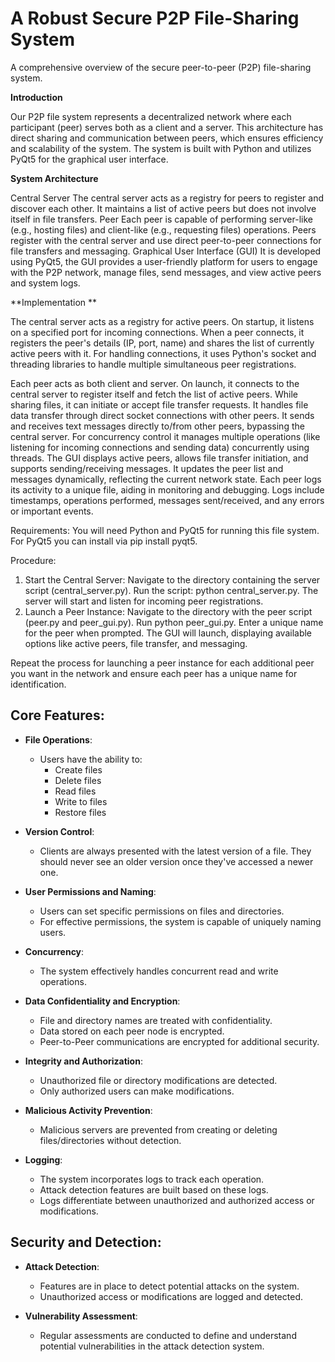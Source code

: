 # A Robust Secure P2P File-Sharing System

A comprehensive overview of the secure peer-to-peer (P2P) file-sharing system.

**Introduction**

Our P2P file system represents a decentralized network where each participant (peer) serves both as a client and a server. This architecture has direct sharing and communication between peers, which ensures efficiency and scalability of the system. The system is built with Python and utilizes PyQt5 for the graphical user interface.

**System Architecture**

Central Server
The central server acts as a registry for peers to register and discover each other. It maintains a list of active peers but does not involve itself in file transfers.
Peer
Each peer is capable of performing server-like (e.g., hosting files) and client-like (e.g., requesting files) operations. Peers register with the central server and use direct peer-to-peer connections for file transfers and messaging.
Graphical User Interface (GUI)
It is developed using PyQt5, the GUI provides a user-friendly platform for users to engage with the P2P network, manage files, send messages, and view active peers and system logs.

**Implementation **

The central server acts as a registry for active peers. On startup, it listens on a specified port for incoming connections. When a peer connects, it registers the peer's details (IP, port, name) and shares the list of currently active peers with it. For handling connections, it uses Python's socket and threading libraries to handle multiple simultaneous peer registrations.

Each peer acts as both client and server. On launch, it connects to the central server to register itself and fetch the list of active peers. While sharing files, it can initiate or accept file transfer requests. It handles file data transfer through direct socket connections with other peers. It sends and receives text messages directly to/from other peers, bypassing the central server.
For concurrency control it manages multiple operations (like listening for incoming connections and sending data) concurrently using threads. The GUI displays active peers, allows file transfer initiation, and supports sending/receiving messages. It updates the peer list and messages dynamically, reflecting the current network state. Each peer logs its activity to a unique file, aiding in monitoring and debugging.  Logs include timestamps, operations performed, messages sent/received, and any errors or important events.

Requirements:
You will need Python and PyQt5 for running this file system. For PyQt5 you can install via pip install pyqt5.

Procedure:
1. Start the Central Server:
Navigate to the directory containing the server script (central_server.py).
Run the script: python central_server.py.
The server will start and listen for incoming peer registrations.
2. Launch a Peer Instance:
Navigate to the directory with the peer script (peer.py and peer_gui.py).
Run python peer_gui.py.
Enter a unique name for the peer when prompted.
The GUI will launch, displaying available options like active peers, file transfer, and messaging.

Repeat the process for launching a peer instance for each additional peer you want in the network and ensure each peer has a unique name for identification.

## Core Features:

- **File Operations**: 
  - Users have the ability to:
    * Create files
    * Delete files
    * Read files
    * Write to files
    * Restore files

- **Version Control**: 
  - Clients are always presented with the latest version of a file. They should never see an older version once they've accessed a newer one.

- **User Permissions and Naming**: 
  - Users can set specific permissions on files and directories.
  - For effective permissions, the system is capable of uniquely naming users.

- **Concurrency**: 
  - The system effectively handles concurrent read and write operations.

- **Data Confidentiality and Encryption**: 
  - File and directory names are treated with confidentiality.
  - Data stored on each peer node is encrypted.
  - Peer-to-Peer communications are encrypted for additional security.

- **Integrity and Authorization**: 
  - Unauthorized file or directory modifications are detected.
  - Only authorized users can make modifications.

- **Malicious Activity Prevention**: 
  - Malicious servers are prevented from creating or deleting files/directories without detection.

- **Logging**: 
  - The system incorporates logs to track each operation.
  - Attack detection features are built based on these logs. 
  - Logs differentiate between unauthorized and authorized access or modifications.

## Security and Detection:

- **Attack Detection**: 
  - Features are in place to detect potential attacks on the system.
  - Unauthorized access or modifications are logged and detected.

- **Vulnerability Assessment**: 
  - Regular assessments are conducted to define and understand potential vulnerabilities in the attack detection system.

